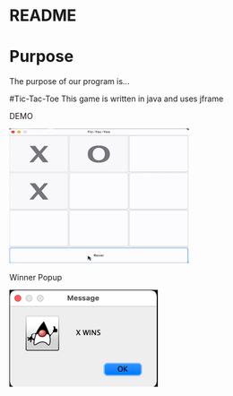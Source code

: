 # README

# Purpose
The purpose of our program is...



#Tic-Tac-Toe
This game is written in java and uses jframe

DEMO



![alt-tag](media/ttt-demo.gif)


Winner Popup



![img](media/win.jpg)


